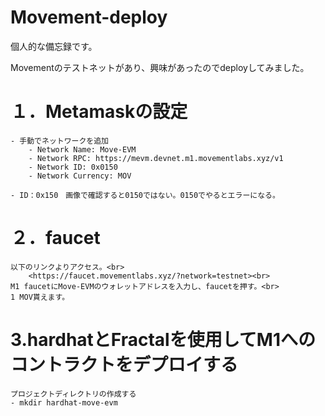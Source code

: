 # Movement-deploy

個人的な備忘録です。

Movementのテストネットがあり、興味があったのでdeployしてみました。

# １．Metamaskの設定
    - 手動でネットワークを追加
        - Network Name: Move-EVM
        - Network RPC: https://mevm.devnet.m1.movementlabs.xyz/v1
        - Network ID: 0x0150
        - Network Currency: MOV

    - ID：0x150　画像で確認すると0150ではない。0150でやるとエラーになる。

# ２．faucet
    以下のリンクよりアクセス。<br>
        <https://faucet.movementlabs.xyz/?network=testnet><br>
    M1 faucetにMove-EVMのウォレットアドレスを入力し、faucetを押す。<br>
    1 MOV貰えます。

# 3.hardhatとFractalを使用してM1へのコントラクトをデプロイする
    プロジェクトディレクトリの作成する
    - mkdir hardhat-move-evm






